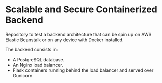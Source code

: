 # Scalable and Secure Containerized Backend

Repository to test a backend architecture that can be spin up on AWS Elastic Beanstalk or on any device with Docker installed.

The backend consists in:

- A PostgreSQL database.
- An Nginx load balancer.
- Flask containers running behind the load balancer and served over Gunicorn.
